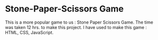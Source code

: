 # Stone-Paper-Scissors Game
This is a more popular game to us : Stone Paper Scissors Game. 
The time was taken 12 hrs. to make this project.
I have used to make this game : HTML, CSS, JavaScript.

